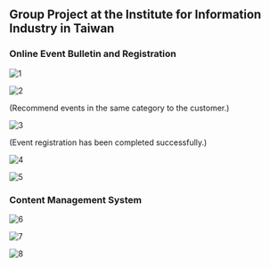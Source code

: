 ## Group Project at the Institute for Information Industry in Taiwan

### Online Event Bulletin and Registration

![1](https://github.com/yscpeak/III_SpringBoot_Java_Project/blob/main/event1.png)

![2](https://github.com/yscpeak/III_SpringBoot_Java_Project/blob/main/event2.png)

(Recommend events in the same category to the customer.)
 
![3](https://github.com/yscpeak/III_SpringBoot_Java_Project/blob/main/event6.png)

(Event registration has been completed successfully.)

![4](https://github.com/yscpeak/III_SpringBoot_Java_Project/blob/main/event7.png)

![5](https://github.com/yscpeak/III_SpringBoot_Java_Project/blob/main/event8.png)

### Content Management System

![6](https://github.com/yscpeak/III_SpringBoot_Java_Project/blob/main/event4.png)

![7](https://github.com/yscpeak/III_SpringBoot_Java_Project/blob/main/event3.png)

![8](https://github.com/yscpeak/III_SpringBoot_Java_Project/blob/main/event9.png)
